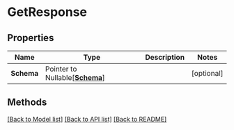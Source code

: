 # GetResponse

## Properties

Name | Type | Description | Notes
------------ | ------------- | ------------- | -------------
**Schema** | Pointer to Nullable[[**Schema**](Schema.md)] |  | [optional] 

## Methods


[[Back to Model list]](../README.md#documentation-for-models) [[Back to API list]](../README.md#documentation-for-api-endpoints) [[Back to README]](../README.md)


